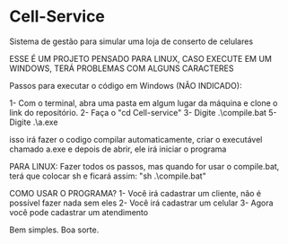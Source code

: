 # Cell-Service
Sistema de gestão para simular uma loja de conserto de celulares

ESSE É UM PROJETO PENSADO PARA LINUX, CASO EXECUTE EM UM WINDOWS, TERÁ PROBLEMAS COM ALGUNS CARACTERES


Passos para executar o código em Windows (NÃO INDICADO):

1- Com o terminal, abra uma pasta em algum lugar da máquina e clone o link do repositório.
2- Faça o "cd Cell-service"
3- Digite .\compile.bat
5- Digite .\a.exe

isso irá fazer o codigo compilar automaticamente, criar o executável chamado a.exe e depois de abrir, ele irá iniciar o programa

PARA LINUX:
Fazer todos os passos, mas quando for usar o compile.bat, terá que colocar sh e ficará assim: "sh .\compile.bat"

COMO USAR O PROGRAMA? 
1- Você irá cadastrar um cliente, não é possível fazer nada sem eles
2- Você irá cadastrar um celular 
3- Agora você pode cadastrar um atendimento

Bem simples. 
Boa sorte.